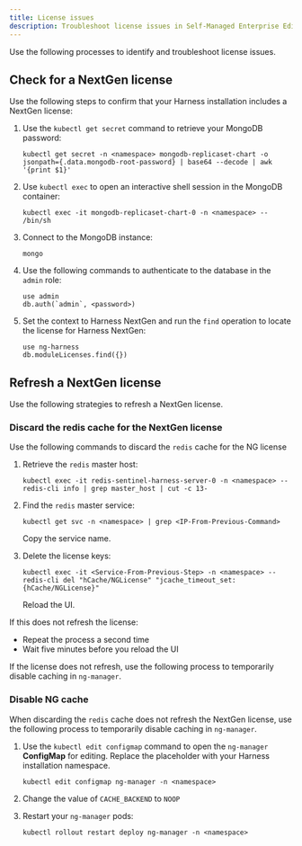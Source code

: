 ```yaml
---
title: License issues
description: Troubleshoot license issues in Self-Managed Enterprise Edition
---
```


Use the following processes to identify and troubleshoot license issues.


## Check for a NextGen license

Use the following steps to confirm that your Harness installation includes a NextGen license:

1. Use the `kubectl get secret` command to retrieve your MongoDB password:

   ```
   kubectl get secret -n <namespace> mongodb-replicaset-chart -o jsonpath={.data.mongodb-root-password} | base64 --decode | awk '{print $1}'
   ```

2. Use `kubectl exec` to open an interactive shell session in the MongoDB container:

   ```
   kubectl exec -it mongodb-replicaset-chart-0 -n <namespace> -- /bin/sh
   ```
3. Connect to the MongoDB instance:

   ```
   mongo
   ```

4. Use the following commands to authenticate to the database in the `admin` role: 

   ```
   use admin
   db.auth(`admin`, <password>)
   ```
   
5. Set the context to Harness NextGen and run the `find` operation to locate the license for Harness NextGen:
   
   ```
   use ng-harness
   db.moduleLicenses.find({})

## Refresh a NextGen license

Use the following strategies to refresh a NextGen license.

### Discard the redis cache for the NextGen license

Use the following commands to discard the `redis` cache for the NG license

1. Retrieve the `redis` master host:

   ```
   kubectl exec -it redis-sentinel-harness-server-0 -n <namespace> -- redis-cli info | grep master_host | cut -c 13-
   ```

2. Find the `redis` master service:

   ```
   kubectl get svc -n <namespace> | grep <IP-From-Previous-Command>
   ```
   Copy the service name.
   
3. Delete the license keys:

   ```
   kubectl exec -it <Service-From-Previous-Step> -n <namespace> -- redis-cli del "hCache/NGLicense" "jcache_timeout_set:{hCache/NGLicense}"
   ```

   Reload the UI.

If this does not refresh the license:

   - Repeat the process a second time
   - Wait five minutes before you reload the UI

If the license does not refresh, use the following process to temporarily disable caching in `ng-manager`.

### Disable NG cache

When discarding the `redis` cache does not refresh the NextGen license, use the following process to temporarily disable caching in `ng-manager`.

1. Use the `kubectl edit configmap` command to open the `ng-manager` **ConfigMap** for editing. Replace the <namespace> placeholder with your Harness installation namespace.

   ```
   kubectl edit configmap ng-manager -n <namespace>
   ```

2. Change the value of `CACHE_BACKEND` to `NOOP`

3.  Restart your `ng-manager` pods:

    ```
    kubectl rollout restart deploy ng-manager -n <namespace>
    ```
